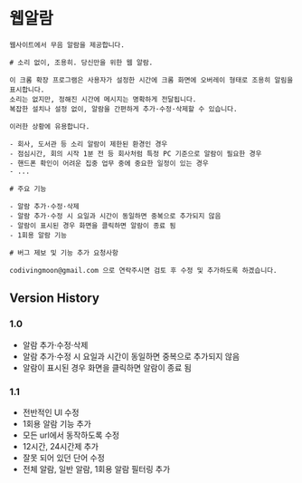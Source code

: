 # 웹알람

```text
웹사이트에서 무음 알람을 제공합니다.

# 소리 없이, 조용히. 당신만을 위한 웹 알람.

이 크롬 확장 프로그램은 사용자가 설정한 시간에 크롬 화면에 오버레이 형태로 조용히 알림을 표시합니다.
소리는 없지만, 정해진 시간에 메시지는 명확하게 전달됩니다.
복잡한 설치나 설정 없이, 알람을 간편하게 추가·수정·삭제할 수 있습니다.

이러한 상황에 유용합니다.

- 회사, 도서관 등 소리 알람이 제한된 환경인 경우
- 점심시간, 회의 시작 1분 전 등 회사처럼 특정 PC 기준으로 알람이 필요한 경우
- 핸드폰 확인이 어려운 집중 업무 중에 중요한 일정이 있는 경우
- ...

# 주요 기능

- 알람 추가·수정·삭제
- 알람 추가·수정 시 요일과 시간이 동일하면 중복으로 추가되지 않음
- 알람이 표시된 경우 화면을 클릭하면 알람이 종료 됨
- 1회용 알람 기능

# 버그 제보 및 기능 추가 요청사항

codivingmoon@gmail.com 으로 연락주시면 검토 후 수정 및 추가하도록 하겠습니다.
```

## Version History

### 1.0

- 알람 추가·수정·삭제
- 알람 추가·수정 시 요일과 시간이 동일하면 중복으로 추가되지 않음
- 알람이 표시된 경우 화면을 클릭하면 알람이 종료 됨

### 1.1

- 전반적인 UI 수정
- 1회용 알람 기능 추가
- 모든 url에서 동작하도록 수정
- 12시간, 24시간제 추가
- 잘못 되어 있던 단어 수정
- 전체 알람, 일반 알람, 1회용 알람 필터링 추가
